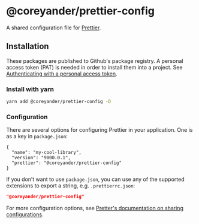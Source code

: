 # @coreyander/prettier-config

A shared configuration file for [Prettier](https://prettier.io/).

## Installation

These packages are published to Github's package registry. A personal access token (PAT) is needed in order to install them into a project.
See [Authenticating with a personal access token](https://docs.github.com/en/packages/working-with-a-github-packages-registry/working-with-the-npm-registry#authenticating-with-a-personal-access-token).

### Install with yarn

```bash
yarn add @coreyander/prettier-config -D
```

### Configuration

There are several options for configuring Prettier in your application. One is as a key in `package.json`:

```
{
  "name": "my-cool-library",
  "version": "9000.0.1",
  "prettier": "@coreyander/prettier-config"
}
```

If you don’t want to use `package.json`, you can use any of the supported extensions to export a string, e.g. `.prettierrc.json`:

```json
"@coreyander/prettier-config"
```

For more configuration options, see [Pretter's documentation on sharing configurations](https://prettier.io/docs/en/configuration.html#sharing-configurations).
